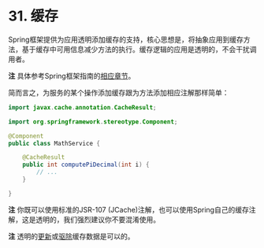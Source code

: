 # 31. 缓存

Spring框架提供为应用透明添加缓存的支持，核心思想是，将抽象应用到缓存方法，基于缓存中可用信息减少方法的执行。缓存逻辑的应用是透明的，不会干扰调用者。

**注** 具体参考Spring框架指南的[相应章节](http://docs.spring.io/spring/docs/4.3.3.RELEASE/spring-framework-reference/htmlsingle/#cache)。

简而言之，为服务的某个操作添加缓存跟为方法添加相应注解那样简单：

```java
import javax.cache.annotation.CacheResult;

import org.springframework.stereotype.Component;

@Component
public class MathService {

    @CacheResult
    public int computePiDecimal(int i) {
        // ...
    }

}
```

**注** 你既可以使用标准的JSR-107 \(JCache\)注解，也可以使用Spring自己的缓存注解，这是透明的，我们强烈建议你不要混淆使用。

**注** 透明的[更新](http://docs.spring.io/spring/docs/4.3.3.RELEASE/spring-framework-reference/htmlsingle/#cache-annotations-put)或[驱除](http://docs.spring.io/spring/docs/4.3.3.RELEASE/spring-framework-reference/htmlsingle/#cache-annotations-evict)缓存数据是可以的。

